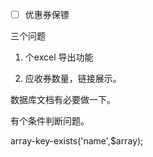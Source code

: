 * [ ] 优惠券保镖

三个问题

1. 个excel 导出功能

2. 应收券数量，链接展示。

数据库文档有必要做一下。



有个条件判断问题。



array-key-exists\('name',$array\);

